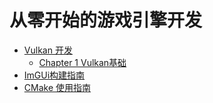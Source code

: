 # 从零开始的游戏引擎开发

* [Vulkan 开发](README.md)
  * [Chapter 1 Vulkan基础](Vulkan_Tutorial\Vulkan_Chapter1.md)
* [ImGUi构建指南](./ImGUI/SUMMARY.md)
* [CMake 使用指南](./CMAKE/chapter2.md)
